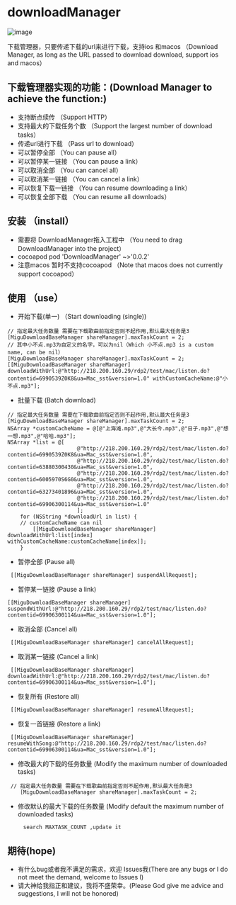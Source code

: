 # downloadManager
![image](https://github.com/liudiange/downloadManager/blob/master/Simulator%20Screen%20Shot%20-%20iPhone%206s%20-%202017-12-01%20at%2010.03.44.png)

下载管理器，只要传递下载的url来进行下载，支持ios 和macos      （Download Manager, as long as the URL passed to download download, support ios and macos）
 
## 下载管理器实现的功能：(Download Manager to achieve the function:)
- 支持断点续传  （Support HTTP）
- 支持最大的下载任务个数 （Support the largest number of download tasks）
- 传递url进行下载  （Pass url to download）
- 可以暂停全部  （You can pause all）
- 可以暂停某一链接  （You can pause a link）
- 可以取消全部  （You can cancel all）
- 可以取消某一链接 （You can cancel a link）
- 可以恢复下载一链接 （You can resume downloading a link）
- 可以恢复全部下载 （You can resume all downloads）

## 安装 （install）
- 需要将 DownloadManager拖入工程中  （You need to drag DownloadManager into the project）
- cocoapod pod 'DownloadManager' ~>'0.0.2'
- 注意macos 暂时不支持cocoapod  （Note that macos does not currently support cocoapod）
## 使用 （use）
- 开始下载(单一) （Start downloading (single))
````objc
// 指定最大任务数量 需要在下载歌曲前指定否则不起作用,默认最大任务是3
[MiguDowmloadBaseManager shareManager].maxTaskCount = 2;
// 其中小不点.mp3为自定义的名字，可以为nil（Which 小不点.mp3 is a custom name, can be nil）
[MiguDowmloadBaseManager shareManager].maxTaskCount = 2;
[[MiguDowmloadBaseManager shareManager] downloadWithUrl:@"http://218.200.160.29/rdp2/test/mac/listen.do?contentid=6990539Z0K8&ua=Mac_sst&version=1.0" withCustomCacheName:@"小不点.mp3"];

````
- 批量下载 (Batch download)
````objc
// 指定最大任务数量 需要在下载歌曲前指定否则不起作用,默认最大任务是3
[MiguDowmloadBaseManager shareManager].maxTaskCount = 2;
NSArray *customCacheName = @[@"上海滩.mp3",@"大长今.mp3",@"日子.mp3",@"想一想.mp3",@"哈哈.mp3"];
NSArray *list = @[
                      @"http://218.200.160.29/rdp2/test/mac/listen.do?contentid=6990539Z0K8&ua=Mac_sst&version=1.0",
                      @"http://218.200.160.29/rdp2/test/mac/listen.do?contentid=63880300430&ua=Mac_sst&version=1.0",
                      @"http://218.200.160.29/rdp2/test/mac/listen.do?contentid=6005970S6G0&ua=Mac_sst&version=1.0",
                      @"http://218.200.160.29/rdp2/test/mac/listen.do?contentid=63273401896&ua=Mac_sst&version=1.0",
                      @"http://218.200.160.29/rdp2/test/mac/listen.do?contentid=69906300114&ua=Mac_sst&version=1.0"
                      ];
    for (NSString *downloadUrl in list) {
    // customCacheName can nil 
        [[MiguDowmloadBaseManager shareManager] downloadWithUrl:list[index] withCustomCacheName:customCacheName[index]];
    }
````
- 暂停全部 (Pause all)
````objc
 [[MiguDowmloadBaseManager shareManager] suspendAllRequest];
````
- 暂停某一链接 (Pause a link)
````objc
[[MiguDowmloadBaseManager shareManager] suspendWithUrl:@"http://218.200.160.29/rdp2/test/mac/listen.do?contentid=69906300114&ua=Mac_sst&version=1.0"];
````
- 取消全部 (Cancel all)
````objc
 [[MiguDowmloadBaseManager shareManager] cancelAllRequest];
````
- 取消某一链接 (Cancel a link)
````objc
 [[MiguDowmloadBaseManager shareManager] downloadWithUrl:@"http://218.200.160.29/rdp2/test/mac/listen.do?contentid=69906300114&ua=Mac_sst&version=1.0"];
````
- 恢复所有 (Restore all)
````objc
 [[MiguDowmloadBaseManager shareManager] resumeAllRequest];
````
- 恢复一首链接 (Restore a link)
````objc
 [[MiguDowmloadBaseManager shareManager] resumeWithSong:@"http://218.200.160.29/rdp2/test/mac/listen.do?contentid=69906300114&ua=Mac_sst&version=1.0"];
```` 
- 修改最大的下载的任务数量 (Modify the maximum number of downloaded tasks)
````objc
 // 指定最大任务数量 需要在下载歌曲前指定否则不起作用,默认最大任务是3
    [MiguDowmloadBaseManager shareManager].maxTaskCount = 2;
````
- 修改默认的最大下载的任务数量 (Modify default the maximum number of downloaded tasks)
````objc
     search MAXTASK_COUNT ,update it
````
## 期待(hope)
- 有什么bug或者我不满足的需求，欢迎 Issues我(There are any bugs or I do not meet the demand, welcome to Issues I)
- 请大神给我指正和建议，我将不盛荣幸。(Please God give me advice and suggestions, I will not be honored)

 






